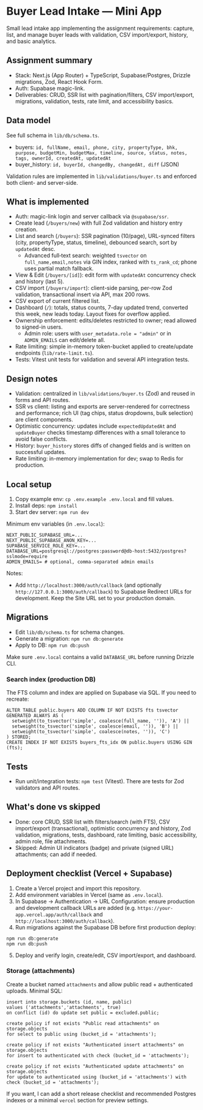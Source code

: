 # Buyer Lead Intake — Mini App

Small lead intake app implementing the assignment requirements: capture, list, and manage buyer leads with validation, CSV import/export, history, and basic analytics.

## Assignment summary

- Stack: Next.js (App Router) + TypeScript, Supabase/Postgres, Drizzle migrations, Zod, React Hook Form.
- Auth: Supabase magic-link.
- Deliverables: CRUD, SSR list with pagination/filters, CSV import/export, migrations, validation, tests, rate limit, and accessibility basics.

## Data model

See full schema in `lib/db/schema.ts`.

- buyers: `id, fullName, email, phone, city, propertyType, bhk, purpose, budgetMin, budgetMax, timeline, source, status, notes, tags, ownerId, createdAt, updatedAt`
- buyer_history: `id, buyerId, changedBy, changedAt, diff` (JSON)

Validation rules are implemented in `lib/validations/buyer.ts` and enforced both client- and server-side.

## What is implemented

- Auth: magic-link login and server callback via `@supabase/ssr`.
- Create lead (`/buyers/new`) with full Zod validation and history entry creation.
- List and search (`/buyers`): SSR pagination (10/page), URL-synced filters (city, propertyType, status, timeline), debounced search, sort by `updatedAt` desc.
  - Advanced full‑text search: weighted `tsvector` on `full_name,email,notes` via GIN index, ranked with `ts_rank_cd`; phone uses partial match fallback.
- View & Edit (`/buyers/[id]`): edit form with `updatedAt` concurrency check and history (last 5).
- CSV import (`/buyers/import`): client-side parsing, per-row Zod validation, transactional insert via API, max 200 rows.
- CSV export of current filtered list.
- Dashboard (`/`): totals, status counts, 7-day updated trend, converted this week, new leads today. Layout fixes for overflow applied.
- Ownership enforcement: edits/deletes restricted to owner; read allowed to signed-in users.
  - Admin role: users with `user_metadata.role = "admin"` or in `ADMIN_EMAILS` can edit/delete all.
- Rate limiting: simple in-memory token-bucket applied to create/update endpoints (`lib/rate-limit.ts`).
- Tests: Vitest unit tests for validation and several API integration tests.

## Design notes

- Validation: centralized in `lib/validations/buyer.ts` (Zod) and reused in forms and API routes.
- SSR vs client: listing and exports are server-rendered for correctness and performance; rich UI (tag chips, status dropdowns, bulk selection) are client components.
- Optimistic concurrency: updates include `expectedUpdatedAt` and `updateBuyer` checks timestamp differences with a small tolerance to avoid false conflicts.
- History: `buyer_history` stores diffs of changed fields and is written on successful updates.
- Rate limiting: in-memory implementation for dev; swap to Redis for production.

## Local setup

1. Copy example env: `cp .env.example .env.local` and fill values.
2. Install deps: `npm install`
3. Start dev server: `npm run dev`

Minimum env variables (in `.env.local`):

```
NEXT_PUBLIC_SUPABASE_URL=...
NEXT_PUBLIC_SUPABASE_ANON_KEY=...
SUPABASE_SERVICE_ROLE_KEY=...
DATABASE_URL=postgresql://postgres:password@db-host:5432/postgres?sslmode=require
ADMIN_EMAILS= # optional, comma-separated admin emails
```

Notes:

- Add `http://localhost:3000/auth/callback` (and optionally `http://127.0.0.1:3000/auth/callback`) to Supabase Redirect URLs for development. Keep the Site URL set to your production domain.

## Migrations

- Edit `lib/db/schema.ts` for schema changes.
- Generate a migration: `npm run db:generate`
- Apply to DB: `npm run db:push`

Make sure `.env.local` contains a valid `DATABASE_URL` before running Drizzle CLI.

### Search index (production DB)

The FTS column and index are applied on Supabase via SQL. If you need to recreate:

```
ALTER TABLE public.buyers ADD COLUMN IF NOT EXISTS fts tsvector GENERATED ALWAYS AS (
  setweight(to_tsvector('simple', coalesce(full_name, '')), 'A') ||
  setweight(to_tsvector('simple', coalesce(email, '')), 'B') ||
  setweight(to_tsvector('simple', coalesce(notes, '')), 'C')
) STORED;
CREATE INDEX IF NOT EXISTS buyers_fts_idx ON public.buyers USING GIN (fts);
```

## Tests

- Run unit/integration tests: `npm test` (Vitest). There are tests for Zod validators and API routes.

## What's done vs skipped

- Done: core CRUD, SSR list with filters/search (with FTS), CSV import/export (transactional), optimistic concurrency and history, Zod validation, migrations, tests, dashboard, rate limiting, basic accessibility, admin role, file attachments.
- Skipped: Admin UI indicators (badge) and private (signed URL) attachments; can add if needed.

## Deployment checklist (Vercel + Supabase)

1. Create a Vercel project and import this repository.
2. Add environment variables in Vercel (same as `.env.local`).
3. In Supabase → Authentication → URL Configuration: ensure production and development callback URLs are added (e.g. `https://your-app.vercel.app/auth/callback` and `http://localhost:3000/auth/callback`).
4. Run migrations against the Supabase DB before first production deploy:

```
npm run db:generate
npm run db:push
```

5. Deploy and verify login, create/edit, CSV import/export, and dashboard.

### Storage (attachments)

Create a bucket named `attachments` and allow public read + authenticated uploads. Minimal SQL:

```
insert into storage.buckets (id, name, public)
values ('attachments','attachments', true)
on conflict (id) do update set public = excluded.public;

create policy if not exists "Public read attachments" on storage.objects
for select to public using (bucket_id = 'attachments');

create policy if not exists "Authenticated insert attachments" on storage.objects
for insert to authenticated with check (bucket_id = 'attachments');

create policy if not exists "Authenticated update attachments" on storage.objects
for update to authenticated using (bucket_id = 'attachments') with check (bucket_id = 'attachments');
```

If you want, I can add a short release checklist and recommended Postgres indexes or a minimal `vercel` section for preview settings.
